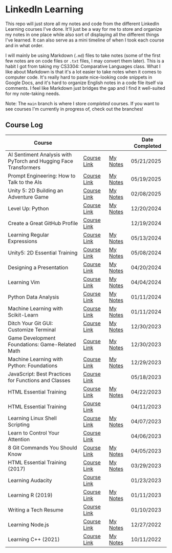 # LinkedIn Learning

This repo will just store all my notes and code from the different LinkedIn
Learning courses I've done. It'll just be a way for me to store and organize my
notes in one place while also sort of displaying all the different things I've
learned. It can also serve as a mini timeline of when I took each course and in
what order.

I will mainly be using Markdown (`.md`) files to take notes (some of the first
few notes are on code files or `.txt` files, I may convert them later). This is
a habit I got from taking my CS3304: Comparative Languages class. What I like
about Markdown is that it's a lot easier to take notes when it comes to computer
code. It's really hard to paste nice-looking code snippets in Google Docs, and
it's hard to organize English notes in a code file itself via comments. I feel
like Markdown just bridges the gap and I find it well-suited for my note-taking
needs.

Note: The `main` branch is where I store _completed_ courses. If you want to see
courses I'm currently in progress of, check out the branches!

## Course Log

| Course                                                           |                                                                                                                   |                                                                                                      | Date Completed |
| ---------------------------------------------------------------- | ----------------------------------------------------------------------------------------------------------------- | ---------------------------------------------------------------------------------------------------- | -------------- |
| AI Sentiment Analysis with PyTorch and Hugging Face Transformers | [Course Link](https://www.linkedin.com/learning/ai-sentiment-analysis-with-pytorch-and-hugging-face-transformers) | [My Notes](https://github.com/tikkikkit21/LinkedInLearning/tree/main/Python/SentimentAnalysis)       | 05/21/2025     |
| Prompt Engineering: How to Talk to the AIs                       | [Course Link](https://www.linkedin.com/learning/unity-5-2d-building-an-adventure-game)                            | [My Notes](https://github.com/tikkikkit21/LinkedInLearning/tree/main/Misc/PromptEngineering)         | 05/19/2025     |
| Unity 5: 2D Building an Adventure Game                           | [Course Link](https://www.linkedin.com/learning/prompt-engineering-how-to-talk-to-the-ais/talking-to-the-ais)     | [My Notes](https://github.com/tikkikkit21/LinkedInLearning/tree/main/Unity/Unity2DEssentialTraining) | 02/08/2025     |
| Level Up: Python                                                 | [Course Link](https://www.linkedin.com/learning/level-up-python)                                                  | [My Notes](https://github.com/tikkikkit21/LinkedInLearning/tree/main/Python/LevelUp)                 | 12/20/2024     |
| Create a Great GitHub Profile                                    | [Course Link](https://www.linkedin.com/learning/craft-a-great-github-profile/create-a-great-github-profile)       |                                                                                                      | 12/19/2024     |
| Learning Regular Expressions                                     | [Course Link](https://www.linkedin.com/learning/learning-regular-expressions-15586553)                            | [My Notes](https://github.com/tikkikkit21/LinkedInLearning/tree/main/Misc/RegEx)                     | 05/13/2024     |
| Unity5: 2D Essential Training                                    | [Course Link](https://www.linkedin.com/learning/unity-5-2d-essential-training)                                    | [My Notes](https://github.com/tikkikkit21/LinkedInLearning/tree/main/Unity/Unity2DEssentialTraining) | 05/08/2024     |
| Designing a Presentation                                         | [Course Link](https://www.linkedin.com/learning/designing-a-presentation-14176816)                                | [My Notes](https://github.com/tikkikkit21/LinkedInLearning/tree/main/Misc/DesigningPresentation)     | 04/20/2024     |
| Learning Vim                                                     | [Course Link](https://www.linkedin.com/learning/learning-vim)                                                     | [My Notes](https://github.com/tikkikkit21/LinkedInLearning/tree/main/Linux/Vim)                      | 04/04/2024     |
| Python Data Analysis                                             | [Course Link](https://www.linkedin.com/learning/python-data-analysis-2)                                           | [My Notes](https://github.com/tikkikkit21/LinkedInLearning/tree/main/Python/DataAnalysis)            | 01/11/2024     |
| Machine Learning with Scikit-Learn                               | [Course Link](https://www.linkedin.com/learning/machine-learning-with-scikit-learn)                               | [My Notes](https://github.com/tikkikkit21/LinkedInLearning/tree/main/Python/ScikitLearn)             | 01/11/2024     |
| Ditch Your Git GUI: Customize Terminal                           | [Course Link](https://www.linkedin.com/learning/ditch-your-git-gui-customize-terminal)                            | [My Notes](https://github.com/tikkikkit21/LinkedInLearning/tree/main/Git/CustomizeTerminal)          | 12/30/2023     |
| Game Development Foundations: Game-Related Math                  | [Course Link](https://www.linkedin.com/learning/game-development-foundations-game-related-math)                   | [My Notes](https://github.com/tikkikkit21/LinkedInLearning/tree/main/Misc/GameMath)                  | 12/30/2023     |
| Machine Learning with Python: Foundations                        | [Course Link](https://www.linkedin.com/learning/machine-learning-with-python-foundations)                         | [My Notes](https://github.com/tikkikkit21/LinkedInLearning/tree/main/Python/MachineLearning)         | 12/29/2023     |
| JavaScript: Best Practices for Functions and Classes             | [Course Link](https://www.linkedin.com/learning/javascript-best-practices-for-functions-and-classes)              |                                                                                                      | 05/18/2023     |
| HTML Essential Training                                          | [Course Link](https://www.linkedin.com/learning/html-essential-training-4)                                        | [My Notes](https://github.com/tikkikkit21/LinkedInLearning/tree/main/HTML/EssentialTraining)         | 04/22/2023     |
| HTML Essential Training                                          | [Course Link](https://www.linkedin.com/learning/2d-game-design-and-development-essential-training)                |                                                                                                      | 04/11/2023     |
| Learning Linux Shell Scripting                                   | [Course Link](https://www.linkedin.com/learning/learning-linux-shell-scripting-2018)                              | [My Notes](https://github.com/tikkikkit21/LinkedInLearning/tree/main/Linux/BashScripting)            | 04/07/2023     |
| Learn to Control Your Attention                                  | [Course Link](https://www.linkedin.com/learning/learn-to-control-your-attention)                                  |                                                                                                      | 04/06/2023     |
| 8 Git Commands You Should Know                                   | [Course Link](https://www.linkedin.com/learning/8-git-commands-you-should-know-16027523)                          | [My Notes](https://github.com/tikkikkit21/LinkedInLearning/tree/main/Git/8Commands)                  | 04/05/2023     |
| HTML Essential Training (2017)                                   | [Course Link](https://www.linkedin.com/learning/html-essential-training-2017)                                     | [My Notes](https://github.com/tikkikkit21/LinkedInLearning/tree/main/HTML/EssentialTraining)         | 03/29/2023     |
| Learning Audacity                                                | [Course Link](https://www.linkedin.com/learning/learning-audacity-2)                                              |                                                                                                      | 01/23/2023     |
| Learning R (2019)                                                | [Course Link](https://www.linkedin.com/learning/learning-r-2019)                                                  | [My Notes](https://github.com/tikkikkit21/LinkedInLearning/tree/main/R/LearningR)                    | 01/11/2023     |
| Writing a Tech Resume                                            | [Course Link](https://www.linkedin.com/learning/writing-a-tech-resume)                                            |                                                                                                      | 01/10/2023     |
| Learning Node.js                                                 | [Course Link](https://www.linkedin.com/learning/learning-node-js-2017)                                            | [My Notes](https://github.com/tikkikkit21/LinkedInLearning/tree/main/JavaScript/ChatApp)             | 12/27/2022     |
| Learning C++ (2021)                                              | [Course Link](https://www.linkedin.com/learning/learning-c-plus-plus-2021)                                        | [My Notes](https://github.com/tikkikkit21/LinkedInLearning/tree/main/C%2B%2B/Basics)                 | 10/11/2022     |
